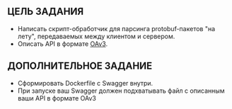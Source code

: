 ## ЦЕЛЬ ЗАДАНИЯ
- Написать скрипт-обработчик для парсинга protobuf-пакетов "на лету", передаваемых между клиентом и сервером.
- Описать API в формате [OAv3](https://swagger.io/specification/).

## ДОПОЛНИТЕЛЬНОЕ ЗАДАНИЕ
- Сформировать Dockerfile с Swagger внутри.
- При запуске ваш Swagger должен подхватывать файл с описанным ваши API в формате OAv3
